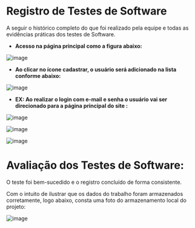# Registro de Testes de Software

A seguir o histórico completo do que foi realizado pela equipe e todas as evidências práticas dos testes de Software.


-  **Acesso na página principal como a figura abaixo:**

![image](https://github.com/ICEI-PUC-Minas-PMV-ADS/pmv-ads-2023-1-e1-proj-web-t06-musica/assets/127213695/c3e4d9a5-5253-4f7c-bf78-3930f078e6eb)


-  **Ao clicar no ícone cadastrar, o usuário será adicionado na lista conforme abaixo:**

![image](https://github.com/ICEI-PUC-Minas-PMV-ADS/pmv-ads-2023-1-e1-proj-web-t06-musica/assets/127213695/a17db86e-b517-4620-ad2d-9c30ca51b3cc)

-  **EX: Ao realizar o login com e-mail e senha o usuário vai ser direcionado para a página principal do site :**

![image](https://github.com/ICEI-PUC-Minas-PMV-ADS/pmv-ads-2023-1-e1-proj-web-t06-musica/assets/127213695/e225e3c6-e3e8-49a7-8eb8-782a88d4d5b7)


![image](https://github.com/ICEI-PUC-Minas-PMV-ADS/pmv-ads-2023-1-e1-proj-web-t06-musica/assets/127213695/8d16e931-c753-4dde-be34-7bddad8d2b6c)


![image](https://github.com/ICEI-PUC-Minas-PMV-ADS/pmv-ads-2023-1-e1-proj-web-t06-musica/assets/127213695/219411dd-76ab-4710-9304-4fe67faec6c8)



# Avaliação dos Testes de Software:

O teste foi bem-sucedido e o registro concluído de forma consistente.

Com o intuito de ilustrar que os dados do trabalho foram armazenados corretamente, logo abaixo, consta uma foto do armazenamento local do projeto:

![image](https://github.com/ICEI-PUC-Minas-PMV-ADS/pmv-ads-2023-1-e1-proj-web-t06-musica/assets/126628545/7a6bd964-3833-4844-854e-2b921438e59a)
